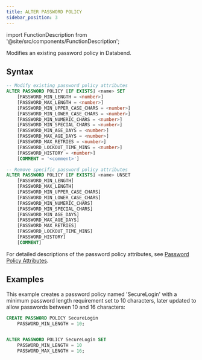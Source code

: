 ```yaml
---
title: ALTER PASSWORD POLICY
sidebar_position: 3
---
```

import FunctionDescription from '@site/src/components/FunctionDescription';

<FunctionDescription description="Introduced or updated: v1.2.283"/>

Modifies an existing password policy in Databend.

## Syntax

```sql
-- Modify existing password policy attributes
ALTER PASSWORD POLICY [IF EXISTS] <name> SET
    [PASSWORD_MIN_LENGTH = <number>]
    [PASSWORD_MAX_LENGTH = <number>]
    [PASSWORD_MIN_UPPER_CASE_CHARS = <number>]
    [PASSWORD_MIN_LOWER_CASE_CHARS = <number>]
    [PASSWORD_MIN_NUMERIC_CHARS = <number>]
    [PASSWORD_MIN_SPECIAL_CHARS = <number>]
    [PASSWORD_MIN_AGE_DAYS = <number>]
    [PASSWORD_MAX_AGE_DAYS = <number>]
    [PASSWORD_MAX_RETRIES = <number>]
    [PASSWORD_LOCKOUT_TIME_MINS = <number>]
    [PASSWORD_HISTORY = <number>]
    [COMMENT = '<comment>']

-- Remove specific password policy attributes
ALTER PASSWORD POLICY [IF EXISTS] <name> UNSET
    [PASSWORD_MIN_LENGTH]
    [PASSWORD_MAX_LENGTH]
    [PASSWORD_MIN_UPPER_CASE_CHARS]
    [PASSWORD_MIN_LOWER_CASE_CHARS]
    [PASSWORD_MIN_NUMERIC_CHARS]
    [PASSWORD_MIN_SPECIAL_CHARS]
    [PASSWORD_MIN_AGE_DAYS]
    [PASSWORD_MAX_AGE_DAYS]
    [PASSWORD_MAX_RETRIES]
    [PASSWORD_LOCKOUT_TIME_MINS]
    [PASSWORD_HISTORY]
    [COMMENT]
```

For detailed descriptions of the password policy attributes, see [Password Policy Attributes](create-password-policy.md#password-policy-attributes).

## Examples

This example creates a password policy named 'SecureLogin' with a minimum password length requirement set to 10 characters, later updated to allow passwords between 10 and 16 characters:

```sql
CREATE PASSWORD POLICY SecureLogin
    PASSWORD_MIN_LENGTH = 10;


ALTER PASSWORD POLICY SecureLogin SET
    PASSWORD_MIN_LENGTH = 10
    PASSWORD_MAX_LENGTH = 16;
```